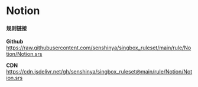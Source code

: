 # Notion

#### 规则链接

**Github**
https://raw.githubusercontent.com/senshinya/singbox_ruleset/main/rule/Notion/Notion.srs

**CDN**
https://cdn.jsdelivr.net/gh/senshinya/singbox_ruleset@main/rule/Notion/Notion.srs
